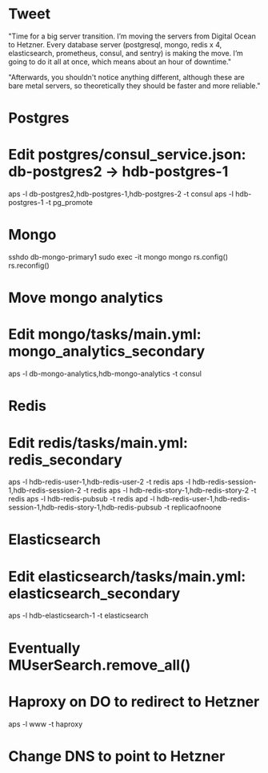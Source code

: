 # Tweet
"Time for a big server transition. I’m moving the servers from Digital Ocean to Hetzner. Every database server (postgresql, mongo, redis x 4, elasticsearch, prometheus, consul, and sentry) is making the move. I’m going to do it all at once, which means about an hour of downtime."

"Afterwards, you shouldn't notice anything different, although these are bare metal servers, so theoretically they should be faster and more reliable."

# Postgres

# Edit postgres/consul_service.json: db-postgres2 -> hdb-postgres-1
aps -l db-postgres2,hdb-postgres-1,hdb-postgres-2 -t consul
aps -l hdb-postgres-1 -t pg_promote

# Mongo

sshdo db-mongo-primary1
sudo exec -it mongo mongo
rs.config()
rs.reconfig()

# Move mongo analytics
# Edit mongo/tasks/main.yml: mongo_analytics_secondary
aps -l db-mongo-analytics,hdb-mongo-analytics -t consul

# Redis

# Edit redis/tasks/main.yml: redis_secondary
aps -l hdb-redis-user-1,hdb-redis-user-2 -t redis
aps -l hdb-redis-session-1,hdb-redis-session-2 -t redis
aps -l hdb-redis-story-1,hdb-redis-story-2 -t redis
aps -l hdb-redis-pubsub -t redis
apd -l hdb-redis-user-1,hdb-redis-session-1,hdb-redis-story-1,hdb-redis-pubsub -t replicaofnoone

# Elasticsearch

# Edit elasticsearch/tasks/main.yml: elasticsearch_secondary
aps -l hdb-elasticsearch-1 -t elasticsearch
# Eventually MUserSearch.remove_all()

# Haproxy on DO to redirect to Hetzner
aps -l www -t haproxy
# Change DNS to point to Hetzner

